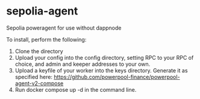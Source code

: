 # sepolia-agent
Sepolia poweragent for use without dappnode

To install, perform the following:
1. Clone the directory
2. Upload your config into the config directory, setting RPC to your RPC of choice, and admin and keeper addresses to your own. 
3. Upload a keyfile of your worker into the keys directory. Generate it as specified here: https://github.com/powerpool-finance/powerpool-agent-v2-compose
4. Run docker compose up -d in the command line. 
